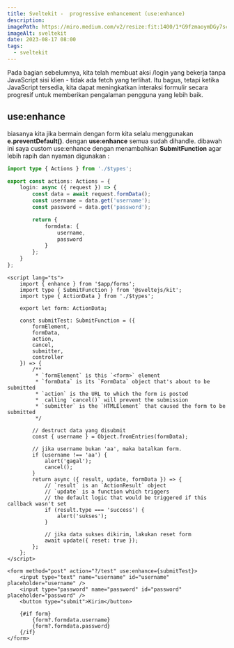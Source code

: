 ```yaml
---
title: Sveltekit -  progressive enhancement (use:enhance)
description:
imagePath: https://miro.medium.com/v2/resize:fit:1400/1*G9fzmaoymDGy7scbkgpC7A.png
imageAlt: sveltekit
date: 2023-08-17 08:00
tags:
  - sveltekit
---
```


Pada bagian sebelumnya, kita telah membuat aksi /login yang bekerja tanpa JavaScript sisi klien - tidak ada fetch yang terlihat. Itu bagus, tetapi ketika JavaScript tersedia, kita dapat meningkatkan interaksi formulir secara progresif untuk memberikan pengalaman pengguna yang lebih baik.

## use:enhance

biasanya kita jika bermain dengan form kita selalu menggunakan <b>e.preventDefault()</b>.
dengan <b>use:enhance</b> semua sudah dihandle. dibawah ini saya custom use:enhance dengan menambahkan <b>SubmitFunction</b> agar lebih rapih dan nyaman digunakan :

```ts title="src/routes/+page.server.ts"
import type { Actions } from './$types';

export const actions: Actions = {
	login: async ({ request }) => {
		const data = await request.formData();
		const username = data.get('username');
		const password = data.get('password');

		return {
			formdata: {
				username,
				password
			}
		};
	}
};
```

```svelte title="src/routes/+page.svelte"
<script lang="ts">
	import { enhance } from '$app/forms';
	import type { SubmitFunction } from '@sveltejs/kit';
	import type { ActionData } from './$types';

	export let form: ActionData;

	const submitTest: SubmitFunction = ({
		formElement,
		formData,
		action,
		cancel,
		submitter,
		controller
	}) => {
		/**
		 * `formElement` is this `<form>` element
		 * `formData` is its `FormData` object that's about to be submitted
		 * `action` is the URL to which the form is posted
		 *  calling `cancel()` will prevent the submission
		 * `submitter` is the `HTMLElement` that caused the form to be submitted
		 */

		// destruct data yang disubmit
		const { username } = Object.fromEntries(formData);

		// jika username bukan 'aa', maka batalkan form.
		if (username !== 'aa') {
			alert('gagal');
			cancel();
		}
		return async ({ result, update, formData }) => {
			// `result` is an `ActionResult` object
			// `update` is a function which triggers
			// the default logic that would be triggered if this callback wasn't set
			if (result.type === 'success') {
				alert('sukses');
			}

			// jika data sukses dikirim, lakukan reset form
			await update({ reset: true });
		};
	};
</script>

<form method="post" action="?/test" use:enhance={submitTest}>
	<input type="text" name="username" id="username" placeholder="username" />
	<input type="password" name="password" id="password" placeholder="password" />
	<button type="submit">Kirim</button>

	{#if form}
		{form?.formdata.username}
		{form?.formdata.password}
	{/if}
</form>
```
